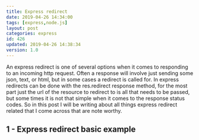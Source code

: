 ```yaml
---
title: Express redirect
date: 2019-04-26 14:34:00
tags: [express,node.js]
layout: post
categories: express
id: 426
updated: 2019-04-26 14:38:34
version: 1.0
---
```


An express redirect is one of several options when it comes to responding to an incoming http request. Often a response will involve just sending some json, text, or html, but in some cases a redirect is called for. In express redirects can be done with the res.redirect response method, for the most part just the url of the resource to redirect to is all that needs to be passed, but some times it is not that simple when it comes to the response status codes. So in this post I will be writing about all things express redirect related that I come across that are note worthy.

<!-- more -->

## 1 - Express redirect basic example
